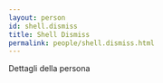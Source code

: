 ```yaml
---
layout: person
id: shell.dismiss
title: Shell Dismiss
permalink: people/shell.dismiss.html
---
```


Dettagli della persona